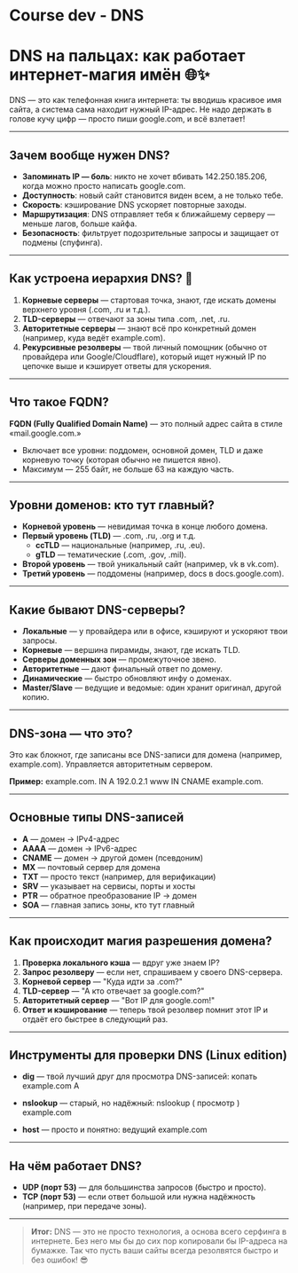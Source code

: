 # Course dev - DNS  


# DNS на пальцах: как работает интернет-магия имён 🌐✨

DNS — это как телефонная книга интернета: ты вводишь красивое имя сайта, а система сама находит нужный IP-адрес. Не надо держать в голове кучу цифр — просто пиши google.com, и всё взлетает!

---

## Зачем вообще нужен DNS?

- **Запоминать IP — боль**: никто не хочет вбивать 142.250.185.206, когда можно просто написать google.com.
- **Доступность**: новый сайт становится виден всем, а не только тебе.
- **Скорость**: кэширование DNS ускоряет повторные заходы.
- **Маршрутизация**: DNS отправляет тебя к ближайшему серверу — меньше лагов, больше кайфа.
- **Безопасность**: фильтрует подозрительные запросы и защищает от подмены (спуфинга).

---

## Как устроена иерархия DNS? 🏰

1. **Корневые серверы** — стартовая точка, знают, где искать домены верхнего уровня (.com, .ru и т.д.).
2. **TLD-серверы** — отвечают за зоны типа .com, .net, .ru.
3. **Авторитетные серверы** — знают всё про конкретный домен (например, куда ведёт example.com).
4. **Рекурсивные резолверы** — твой личный помощник (обычно от провайдера или Google/Cloudflare), который ищет нужный IP по цепочке выше и кэширует ответы для ускорения.

---

## Что такое FQDN?

**FQDN (Fully Qualified Domain Name)** — это полный адрес сайта в стиле «mail.google.com.»  
- Включает все уровни: поддомен, основной домен, TLD и даже корневую точку (которая обычно не пишется явно).
- Максимум — 255 байт, не больше 63 на каждую часть.

---

## Уровни доменов: кто тут главный?

- **Корневой уровень** — невидимая точка в конце любого домена.
- **Первый уровень (TLD)** — .com, .ru, .org и т.д.
  - **ccTLD** — национальные (например, .ru, .eu).
  - **gTLD** — тематические (.com, .gov, .mil).
- **Второй уровень** — твой уникальный сайт (например, vk в vk.com).
- **Третий уровень** — поддомены (например, docs в docs.google.com).

---

## Какие бывают DNS-серверы?

- **Локальные** — у провайдера или в офисе, кэшируют и ускоряют твои запросы.
- **Корневые** — вершина пирамиды, знают, где искать TLD.
- **Серверы доменных зон** — промежуточное звено.
- **Авторитетные** — дают финальный ответ по домену.
- **Динамические** — быстро обновляют инфу о доменах.
- **Master/Slave** — ведущие и ведомые: один хранит оригинал, другой копию.

---

## DNS-зона — что это?

Это как блокнот, где записаны все DNS-записи для домена (например, example.com). Управляется авторитетным сервером.

**Пример:**
example.com. IN A 192.0.2.1
www IN CNAME example.com.



---

## Основные типы DNS-записей

- **A** — домен → IPv4-адрес
- **AAAA** — домен → IPv6-адрес
- **CNAME** — домен → другой домен (псевдоним)
- **MX** — почтовый сервер для домена
- **TXT** — просто текст (например, для верификации)
- **SRV** — указывает на сервисы, порты и хосты
- **PTR** — обратное преобразование IP → домен
- **SOA** — главная запись зоны, кто тут главный

---

## Как происходит магия разрешения домена?

1. **Проверка локального кэша** — вдруг уже знаем IP?
2. **Запрос резолверу** — если нет, спрашиваем у своего DNS-сервера.
3. **Корневой сервер** — "Куда идти за .com?"
4. **TLD-сервер** — "А кто отвечает за google.com?"
5. **Авторитетный сервер** — "Вот IP для google.com!"
6. **Ответ и кэширование** — теперь твой резолвер помнит этот IP и отдаёт его быстрее в следующий раз.

---

## Инструменты для проверки DNS (Linux edition)

- **dig** — твой лучший друг для просмотра DNS-записей:
копать example.com А


- **nslookup** — старый, но надёжный:
nslookup ( просмотр ) example.com


- **host** — просто и понятно:
ведущий example.com



---

## На чём работает DNS?

- **UDP (порт 53)** — для большинства запросов (быстро и просто).
- **TCP (порт 53)** — если ответ большой или нужна надёжность (например, при передаче зоны).

---

> **Итог:** DNS — это не просто технология, а основа всего серфинга в интернете. Без него мы бы до сих пор копировали бы IP-адреса на бумажке. Так что пусть ваши сайты всегда резолвятся быстро и без ошибок! 😎







